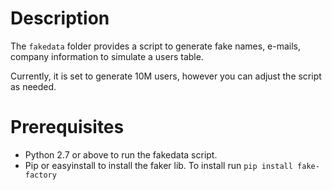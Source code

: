 # Description

The `fakedata` folder provides a script to generate fake names, e-mails, company information to simulate a users table.

Currently, it is set to generate 10M users, however you can adjust the script as needed. 


# Prerequisites
- Python 2.7 or above to run the fakedata script.
- Pip or easyinstall to install the faker lib. To install run `pip install fake-factory`
